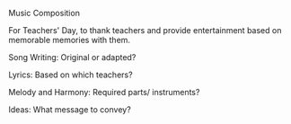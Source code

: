 Music Composition

For Teachers' Day, to thank teachers and provide entertainment based on memorable memories with them.

Song Writing: Original or adapted?


Lyrics: Based on which teachers?


Melody and Harmony: Required parts/ instruments?


Ideas: What message to convey?

